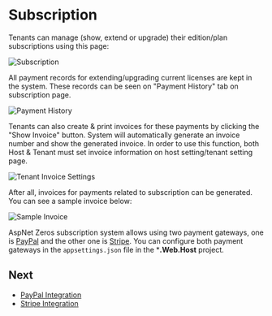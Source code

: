 # Subscription

Tenants can manage (show, extend or upgrade) their edition/plan subscriptions using this page:

<img src="D:/Github/documents/docs/en/images/subscription-1.png" alt="Subscription" class="img-thumbnail" />

All payment records for extending/upgrading current licenses are kept in the system. These records can be seen on "Payment History" tab on subscription page.

<img src="D:/Github/documents/docs/en/images/subscription-payment-history-core.png" alt="Payment History" class="img-thumbnail" />

Tenants can also create & print invoices for these payments by clicking the "Show Invoice" button. System will automatically generate an invoice number and show the generated invoice. In order to use this function, both Host & Tenant must set invoice information on host setting/tenant setting page.

<img src="D:/Github/documents/docs/en/images/host-settings-invoice.png" alt="Tenant Invoice Settings" class="img-thumbnail" />

After all, invoices for payments related to subscription can be generated. You can see a sample invoice below:

<img src="D:/Github/documents/docs/en/images/sample-invoice-core.png" alt="Sample Invoice" class="img-thumbnail" />

AspNet Zeros subscription system allows using two payment gateways, one is [PayPal](https://www.paypal.com) and the other one is [Stripe](https://stripe.com/). You can configure both payment gateways in the `appsettings.json` file in the ***.Web.Host** project.  

## Next

* [PayPal Integration](Getting-Started-Angular-Subscription-PayPal-Integration)
* [Stripe Integration](Getting-Started-Angular-Subscription-Stripe-Integration)